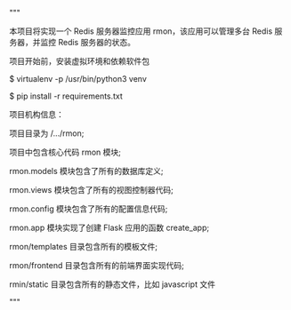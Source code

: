 """

本项目将实现一个 Redis 服务器监控应用 rmon，该应用可以管理多台 Redis 服务器，并监控 Redis 服务器的状态。

项目开始前，安装虚拟环境和依赖软件包

$ virtualenv -p /usr/bin/python3 venv

$ pip install -r requirements.txt

项目机构信息：

项目目录为 /.../rmon;

项目中包含核心代码 rmon 模块;

rmon.models 模块包含了所有的数据库定义;

rmon.views 模块包含了所有的视图控制器代码;

rmon.config 模块包含了所有的配置信息代码;

rmon.app 模块实现了创建 Flask 应用的函数 create_app;

rmon/templates 目录包含所有的模板文件;

rmon/frontend 目录包含所有的前端界面实现代码;

rmin/static 目录包含所有的静态文件，比如 javascript 文件

"""
